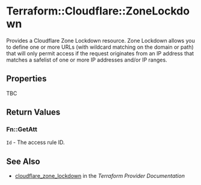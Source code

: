 # Terraform::Cloudflare::ZoneLockdown

Provides a Cloudflare Zone Lockdown resource. Zone Lockdown allows you to define one or more URLs (with wildcard matching on the domain or path) that will only permit access if the request originates from an IP address that matches a safelist of one or more IP addresses and/or IP ranges.

## Properties

TBC

## Return Values

### Fn::GetAtt

`Id` - The access rule ID.

## See Also

* [cloudflare_zone_lockdown](https://www.terraform.io/docs/providers/cloudflare/r/zone_lockdown.html) in the _Terraform Provider Documentation_
